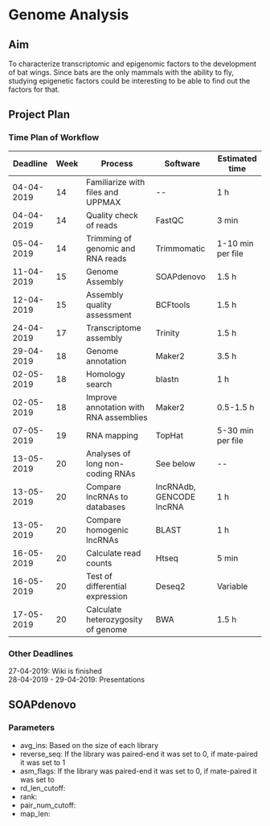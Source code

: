 # Genome Analysis

## Aim 
To characterize transcriptomic and epigenomic factors to the development of bat wings. Since bats are the only mammals with the ability to fly, studying epigenetic factors could be interesting to be able to find out the factors for that. 

## Project Plan

### Time Plan of Workflow

| Deadline   | Week | Process                               | Software                 | Estimated time    | 
| ---------- | ---- | ------------------------------------- | ------------------------ | ----------------- | 
| 04-04-2019 | 14   | Familiarize with files and UPPMAX     | --                       | 1 h               |
| 04-04-2019 | 14   | Quality check of reads                | FastQC                   | 3 min             |
| 05-04-2019 | 14   | Trimming of genomic and RNA reads     | Trimmomatic              | 1-10 min per file |
| 11-04-2019 | 15   | Genome Assembly                       | SOAPdenovo               | 1.5 h             |
| 12-04-2019 | 15   | Assembly quality assessment           | BCFtools                 | 1.5 h             |
| 24-04-2019 | 17   | Transcriptome assembly                | Trinity                  | 1.5 h             |
| 29-04-2019 | 18   | Genome annotation                     | Maker2                   | 3.5 h             |
| 02-05-2019 | 18   | Homology search                       | blastn                   | 1 h               |
| 02-05-2019 | 18   | Improve annotation with RNA assemblies| Maker2                   | 0.5-1.5 h         |
| 07-05-2019 | 19   | RNA mapping                           | TopHat                   | 5-30 min per file |            
| 13-05-2019 | 20   | Analyses of long non-coding RNAs      | See below                | --                |
| 13-05-2019 | 20   | Compare lncRNAs to databases          | lncRNAdb, GENCODE lncRNA | 1 h               |
| 13-05-2019 | 20   | Compare homogenic lncRNAs             | BLAST                    | 1 h               |
| 16-05-2019 | 20   | Calculate read counts                 | Htseq                    | 5 min             |
| 16-05-2019 | 20   | Test of differential expression       | Deseq2                   | Variable          |
| 17-05-2019 | 20   | Calculate heterozygosity of genome    | BWA                      | 1.5 h             |

### Other Deadlines
27-04-2019: Wiki is finished <br>
28-04-2019 - 29-04-2019: Presentations

## SOAPdenovo
### Parameters
- avg_ins: Based on the size of each library
- reverse_seq: If the library was paired-end it was set to 0, if mate-paired it was set to 1
- asm_flags: If the library was paired-end it was set to 0, if mate-paired it was set to 
- rd_len_cutoff: 
- rank: 
- pair_num_cutoff: 
- map_len: 
